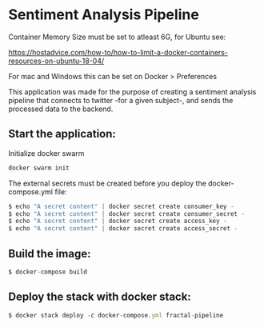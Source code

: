 # Sentiment Analysis Pipeline

Container Memory Size must be set to atleast 6G, for Ubuntu see:

https://hostadvice.com/how-to/how-to-limit-a-docker-containers-resources-on-ubuntu-18-04/

For mac and Windows this can be set on Docker > Preferences

This application was made for the purpose of creating a sentiment analysis pipeline that connects to twitter
-for a given subject-, and sends the processed data to the backend.

## Start the application:

Initialize docker swarm

```javascript
docker swarm init
```

The external secrets must be created before you deploy the docker-compose.yml file:

```javascript
$ echo "A secret content" | docker secret create consumer_key -
$ echo "A secret content" | docker secret create consumer_secret -
$ echo "A secret content" | docker secret create access_key -
$ echo "A secret content" | docker secret create access_secret -
```

## Build the image:

```javascript
$ docker-compose build
```

## Deploy the stack with docker stack:

```javascript
$ docker stack deploy -c docker-compose.yml fractal-pipeline
```